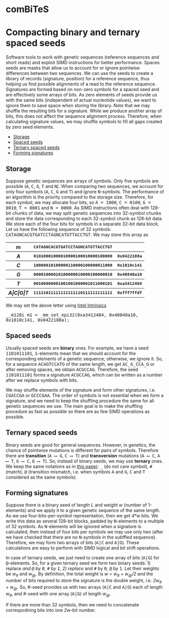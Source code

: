 # comBiTeS
<h1>Compacting binary and ternary spaced seeds</h1>

Software tools to work with genetic sequences (reference sequences and short reads) and exploit SIMD instructions for better performance. Spaces seeds are masks that allow us to account for or ignore pointwise differences between two sequences. We can use the seeds to create a library of records (signature, position) for a reference sequence, thus helping us find possible alignments of a read to the reference sequence. Signatures are formed based on non-zero symbols for a spaced seed and are effectively some arrays of bits. As zero elements of seeds provide us with the same bits (independent of actual nucleotide values), we want to ignore them to save space when storing the library. Note that we may shuffle the resulting bits for a signature. While we produce another array of bits, this does not affect the sequence alignment process. Therefore, when calculating signature values, we may shuffle symbols to fill all gaps created by zero seed elements.

<nav>
  <ul>
    <li><a href="#link_storage">Storage</a></li>
    <li><a href="#link_seed">Spaced seeds</a></li>
    <li><a href="#link_ternary">Ternary spaced seeds</a></li>	  
    <li><a href="#link_form">Forming signatures</a></li>
  </ul>
  </nav>

<h2 id="link_storage">Storage</h2>
Suppose genetic sequences are arrays of symbols. Only five symbols are possible (<tt>A</tt>, <tt>C</tt>, <tt>G</tt>, <tt>T</tt> and <tt>N</tt>). When comparing two sequences, we account for only four symbols (<tt>A</tt>, <tt>C</tt>, <tt>G</tt> and <tt>T</tt>) and ignore <tt>N</tt>-symbols. The performance of an algorithm is the priority compared to the storage size. Therefore, for each symbol, we may allocate four bits, so <tt>A = 1000</tt>, <tt>C = 0100</tt>, <tt>G = 0010</tt>, <tt>T = 0001</tt> and <tt>N = 0000</tt>. As SIMD instructions often deal with 128-bit chunks of data, we may split genetic sequences into 32-symbol chunks and store the data corresponding to each 32-symbol chunk as 128-bit data. We store each of the four bits for symbols in a separate 32-bit data block. Let us have the following sequence of 32 symbols: <tt>CATAGNCACGTGATCCTAGNCATGTTACCTGT</tt>. We may store this array as

<table>
  <tr>
    <th>m</th>
    <th><tt>CATAGNCACGTGATCCTAGNCATGTTACCTGT</tt></th>
    <th></th>
  </tr>
  <tr>
    <th><i>A</i></th>
    <th><tt>01010001000010000100010000100000</tt></th>
    <th><tt>0x0422108a</tt></th>
  </tr>
  <tr>
    <th><i>C</i></th>
    <th><tt>10000010100000110000100000011000</tt></th>
    <th><tt>0x1810c141</tt></th>
  </tr>
  <tr>
    <th><i>G</i></th>
    <th><tt>00001000010100000010000100000010</tt></th>
    <th><tt>0x40840a10</tt></th>
  </tr>
  <tr>
    <th><i>T</i></th>
    <th><tt>00100000001001001000001011000101</tt></th>
    <th><tt>0xa3412404</tt></th>
    </tr>
  <tr>
    <th><i>A|C|G|T</i></th>
    <th><tt>11111011111111111110111111111111</tt></th>
    <th><tt>0xfff7ffdf</tt></th>
  </tr>
  </table>

We may set the above letter using <a href="https://software.intel.com/sites/landingpage/IntrinsicsGuide/">Intel Intrinsics</a>

<p>
  <tt>__m128i m1 = _mm_set_epi32(0xa3412404, 0x40840a10, 0x1810c141, 0x0422108a);</tt>
</p>

<h2 id="link_seed">Spaced seeds</h2>

Usually spaced seeds are <b>binary</b> ones. For example, we have a seed <tt>1101011101</tt>, <tt>1</tt>-elements mean that we should account for the corresponding elements of a genetic sequence; otherwise, we ignore it. So, for a sequence <tt>ACAGTCCATG</tt> of the same length, we get <tt>AC_G_CCA_G</tt> or after removing spaces, we obtain <tt>ACGCCAG</tt>. Therefore, the seed <tt>1101011101</tt> forms a signature <tt>ACGCCAG</tt>, which can be written as a number after we replace symbols with bits. 

We may shuffle elements of the signature and form other signatures, i.e. <tt>CGACCGA</tt> or <tt>GCCCGAA</tt>. The order of symbols is not essential when we form a signature, and we need to keep the shuffling procedure the same for all genetic sequences we use. The main goal is to make the shuffling procedure as fast as possible so there are as few SIMD operations as possible. 


<h2 id="link_ternary">Ternary spaced seeds</h2>

Binary seeds are good for general sequences. However, in genetics, the chance of pointwise mutations is different for pairs of symbols. Therefore there are <b>transition</b> (<tt>A &#x27F7; G</tt>, <tt>C &#x27F7; T</tt>) and <b>transversion</b> mutations (<tt>A &#x27F7; C</tt>, <tt>A &#x27F7; T</tt>, <tt>G &#x27F7; C</tt>, <tt>G &#x27F7; T</tt>). So, instead of binary seeds, we may use <b>ternary</b> ones. We keep the same notations as in <a href="https://bmcbioinformatics.biomedcentral.com/articles/10.1186/1471-2105-5-149">this paper</a>: <tt>_</tt> (do not care symbol), <tt>#</tt> (match), <tt>@</tt> (transition mismatch, i.e. when symbols <tt>A</tt> and <tt>G</tt>, <tt>C</tt> and <tt>T</tt> considered as the same symbols).


<h2 id="link_form">Forming signatures</h2>

Suppose there is a binary seed of length <i>L</i> and weight <i>w</i> (number of 1-elements) and we apply it to a given genetic sequence of the same length. As we use four-bits-per-symbol representation, then we get <i>4*w</i> bits. We write this data as several 128-bit blocks, padded by <tt>N</tt>-elements to a multiple of 32 symbols. As <tt>N</tt>-elements will be ignored when a signature is calculated, then instead of four bits per symbols we may use only two (after we have checked that there are no <tt>N</tt>-symbols in the subffled sequence). Therefore, we may form two arrays of bits (<tt>A|C</tt> and <tt>A|G</tt>). These calculations are easy to perform with SIMD logical and bit shift operations.

In case of ternary seeds, we just need to create one array of bits (<tt>A|G</tt>) for <tt>@</tt>-elements. So, for a given ternary seed we form two binary seeds: 1) replace <tt>_</tt> and <tt>@</tt> by <tt>0</tt>, <tt>#</tt> by <tt>1</tt>, 2) replace <tt>_</tt> and <tt>#</tt> by <tt>0</tt>, <tt>@</tt> by <tt>1</tt>. Let their weights be <i>w<sub>#</sub></i> and <i>w<sub>@</sub></i>. By definition, the total weight is <i>w = w<sub>#</sub> + w<sub>@</sub>/2</i> and the number of bits required to store the signature is the double weight, i.e. <i>2w<sub>#</sub> + w<sub>@</sub></i>. So, #-seed provides us with two arrays (<tt>A|C</tt> and <tt>A|G</tt>) each of length <i>w<sub>#</sub></i>, and #-seed with one array (<tt>A|G</tt>) of length <i>w<sub>@</sub></i>.

If there are more than 32 symbols, then we need to concatenate correspodning bits into one <i>2w</i>-bit number.
